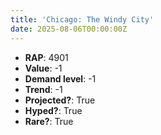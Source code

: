 ```yaml
---
title: 'Chicago: The Windy City'
date: 2025-08-06T00:00:00Z
---
```

- **RAP**: 4901
- **Value**: -1
- **Demand level**: -1
- **Trend**: -1
- **Projected?**: True
- **Hyped?**: True
- **Rare?**: True
